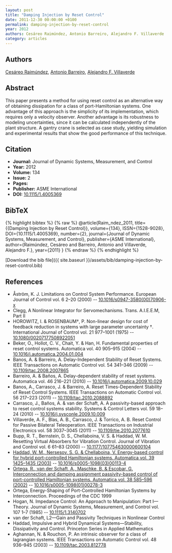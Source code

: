 ```yaml
---
layout: post
title: "Damping Injection by Reset Control"
date: 2011-12-30 00:00:00 +0100
permalink: damping-injection-by-reset-control
year: 2012
authors: Cesáreo Raimúndez, Antonio Barreiro, Alejandro F. Villaverde
category: articles
---
```

 
## Authors
[Cesáreo Raimúndez](authors/cesareo-raimundez), [Antonio Barreiro](authors/antonio-barreiro), [Alejandro F. Villaverde](authors/alejandro-f-villaverde)
 
## Abstract
This paper presents a method for using reset control as an alternative way of obtaining dissipation for a class of port-Hamiltonian systems. One advantage of this approach is the simplicity of its implementation, which requires only a velocity observer. Another advantage is its robustness to modeling uncertainties, since it can be calculated independently of the plant structure. A gantry crane is selected as case study, yielding simulation and experimental results that show the good performance of this technique.
 
## Citation
- **Journal:** Journal of Dynamic Systems, Measurement, and Control
- **Year:** 2012
- **Volume:** 134
- **Issue:** 2
- **Pages:** 
- **Publisher:** ASME International
- **DOI:** [10.1115/1.4005369](https://doi.org/10.1115/1.4005369)
 
## BibTeX
{% highlight bibtex %}
{% raw %}
@article{Raim_ndez_2011,
  title={{Damping Injection by Reset Control}},
  volume={134},
  ISSN={1528-9028},
  DOI={10.1115/1.4005369},
  number={2},
  journal={Journal of Dynamic Systems, Measurement, and Control},
  publisher={ASME International},
  author={Raimúndez, Cesáreo and Barreiro, Antonio and Villaverde, Alejandro F.},
  year={2011}
}
{% endraw %}
{% endhighlight %}
 
[Download the bib file]({{ site.baseurl }}/assets/bib/damping-injection-by-reset-control.bib)
 
## References
- Åström, K. J. Limitations on Control System Performance. European Journal of Control vol. 6 2–20 (2000) -- [10.1016/s0947-3580(00)70906-x](https://doi.org/10.1016/s0947-3580(00)70906-x)
- Clegg, A Nonlinear Integrator for Servomechanisms. Trans. A.I.E.E.M, Part II
- HOROWITZ, I. & ROSENBAUM†, P. Non-linear design for cost of feedback reduction in systems with large parameter uncertainty †. International Journal of Control vol. 21 977–1001 (1975) -- [10.1080/00207177508922051](https://doi.org/10.1080/00207177508922051)
- Beker, O., Hollot, C. V., Chait, Y. & Han, H. Fundamental properties of reset control systems. Automatica vol. 40 905–915 (2004) -- [10.1016/j.automatica.2004.01.004](https://doi.org/10.1016/j.automatica.2004.01.004)
- Banos, A. & Barreiro, A. Delay-Independent Stability of Reset Systems. IEEE Transactions on Automatic Control vol. 54 341–346 (2009) -- [10.1109/tac.2008.2007865](https://doi.org/10.1109/tac.2008.2007865)
- Barreiro, A. & Baños, A. Delay-dependent stability of reset systems. Automatica vol. 46 216–221 (2010) -- [10.1016/j.automatica.2009.10.029](https://doi.org/10.1016/j.automatica.2009.10.029)
- Banos, A., Carrasco, J. & Barreiro, A. Reset Times-Dependent Stability of Reset Control Systems. IEEE Transactions on Automatic Control vol. 56 217–223 (2011) -- [10.1109/tac.2010.2088892](https://doi.org/10.1109/tac.2010.2088892)
- Carrasco, J., Baños, A. & van der Schaft, A. A passivity-based approach to reset control systems stability. Systems &amp; Control Letters vol. 59 18–24 (2010) -- [10.1016/j.sysconle.2009.10.009](https://doi.org/10.1016/j.sysconle.2009.10.009)
- Villaverde, A. F., Blas, A. B., Carrasco, J. & Torrico, A. B. Reset Control for Passive Bilateral Teleoperation. IEEE Transactions on Industrial Electronics vol. 58 3037–3045 (2011) -- [10.1109/tie.2010.2077610](https://doi.org/10.1109/tie.2010.2077610)
- Bupp, R. T., Bernstein, D. S., Chellaboina, V. S. & Haddad, W. M. Resetting Virtual Absorbers for Vibration Control. Journal of Vibration and Control vol. 6 61–83 (2000) -- [10.1177/107754630000600104](https://doi.org/10.1177/107754630000600104)
- [Haddad, W. M., Nersesov, S. G. & Chellaboina, V. Energy-based control for hybrid port-controlled Hamiltonian systems. Automatica vol. 39 1425–1435 (2003)](energy-based-control-for-hybrid-port-controlled-hamiltonian-systems) -- [10.1016/s0005-1098(03)00113-4](https://doi.org/10.1016/s0005-1098(03)00113-4)
- [Ortega, R., van der Schaft, A., Maschke, B. & Escobar, G. Interconnection and damping assignment passivity-based control of port-controlled Hamiltonian systems. Automatica vol. 38 585–596 (2002)](interconnection-and-damping-assignment-passivity-based-control-of-port-controlled-hamiltonian-systems) -- [10.1016/s0005-1098(01)00278-3](https://doi.org/10.1016/s0005-1098(01)00278-3)
- Ortega, Energy-Shaping of Port-Controlled Hamiltonian Systems by Interconnection. Proceedings of the CDC 1999
- Hogan, N. Impedance Control: An Approach to Manipulation: Part I—Theory. Journal of Dynamic Systems, Measurement, and Control vol. 107 1–7 (1985) -- [10.1115/1.3140702](https://doi.org/10.1115/1.3140702)
- van der Schaft, L2—Gain and Passivity Techniques in Nonlinear Control
- Haddad, Impulsive and Hybrid Dynamical Systems—Stability, Dissipativity and Control. Princeton Series in Applied Mathematics
- Aghannan, N. & Rouchon, P. An intrinsic observer for a class of lagrangian systems. IEEE Transactions on Automatic Control vol. 48 936–945 (2003) -- [10.1109/tac.2003.812778](https://doi.org/10.1109/tac.2003.812778)

